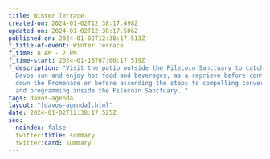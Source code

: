 ```yaml
---
title: Winter Terrace
created-on: 2024-01-02T12:38:17.498Z
updated-on: 2024-01-02T12:38:17.506Z
published-on: 2024-01-02T12:38:17.513Z
f_title-of-event: Winter Terrace
f_time: 8 AM - 7 PM
f_time-start: 2024-01-16T07:00:17.519Z
f_description: "Visit the patio outside the Filecoin Sanctuary to catch some
  Davos sun and enjoy hot food and beverages, as a reprieve before continuing
  down the Promenade or before ascending the steps to compelling conversations
  and programming inside the Filecoin Sanctuary. "
tags: davos-agenda
layout: "[davos-agenda].html"
date: 2024-01-02T12:38:17.525Z
seo:
  noindex: false
  twitter:title: summary
  twitter:card: summary
---
```

